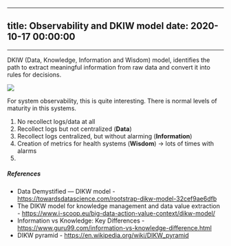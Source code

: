 
---
title: Observability and DKIW model
date: 2020-10-17 00:00:00
---
---

DKIW (Data, Knowledge, Information and Wisdom) model, identifies the path to extract meaningful information from raw data and convert it into rules for decisions.

![](<../Pasted image 20201017103400.png>)

For system observability, this is quite interesting. There is normal levels of maturity in this systems.

1. No recollect logs/data at all 
2. Recollect logs but not centralized (**Data**)
3. Recollect logs centralized, but without alarming (**Information**)
4. Creation of metrics for health systems (**Wisdom**) -> lots of times with alarms
5. 

##### References
- Data Demystified — DIKW model - https://towardsdatascience.com/rootstrap-dikw-model-32cef9ae6dfb
- The DIKW model for knowledge management and data value extraction - https://www.i-scoop.eu/big-data-action-value-context/dikw-model/
- Information vs Knowledge: Key Differences - https://www.guru99.com/information-vs-knowledge-difference.html
- DIKW pyramid - https://en.wikipedia.org/wiki/DIKW_pyramid